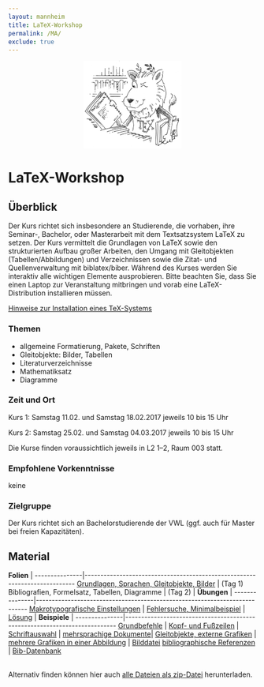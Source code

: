 ```yaml
---
layout: mannheim
title: LaTeX-Workshop
permalink: /MA/
exclude: true
---
```


<p style="text-align:center">
  <img src="ctan_lion.png" title="CTAN lion drawing by Duane Bibby; thanks to www.ctan.org" alt="CTAN lion" height="178" width="200">
</p>

# LaTeX-Workshop

## Überblick

Der Kurs richtet sich insbesondere an Studierende, die vorhaben, ihre Seminar-, Bachelor, oder Masterarbeit
mit dem Textsatzsystem LaTeX zu setzen. Der Kurs vermittelt die Grundlagen von LaTeX sowie den strukturierten Aufbau
großer Arbeiten, den Umgang mit Gleitobjekten (Tabellen/Abbildungen) und Verzeichnissen sowie die Zitat- und
Quellenverwaltung mit biblatex/biber. Während des Kurses werden Sie interaktiv alle wichtigen Elemente
ausprobieren. Bitte beachten Sie, dass Sie einen Laptop zur Veranstaltung mitbringen und vorab eine 
LaTeX-Distribution installieren müssen.

[Hinweise zur Installation eines TeX-Systems](./00_texlive_installation.pdf "Installationshinweise (PDF)")

### Themen

* allgemeine Formatierung, Pakete, Schriften
* Gleitobjekte: Bilder, Tabellen
* Literaturverzeichnisse
* Mathematiksatz
* Diagramme

### Zeit und Ort

Kurs 1: Samstag 11.02. und Samstag 18.02.2017 jeweils 10 bis 15 Uhr

Kurs 2: Samstag 25.02. und Samstag 04.03.2017 jeweils 10 bis 15 Uhr

Die Kurse finden voraussichtlich jeweils in L2 1–2, Raum 003 statt.

### Empfohlene Vorkenntnisse

keine

### Zielgruppe

Der Kurs richtet sich an Bachelorstudierende der VWL (ggf. auch für Master bei freien Kapazitäten).

## Material

**Folien**     |
---------------|---------------------------------------------------------------------------
[Grundlagen, Sprachen, Gleitobjekte, Bilder](./folien_tag1.pdf "Folien zu Tag 1 (PDF)")   | (Tag 1)
Bibliografien, Formelsatz, Tabellen, Diagramme<!--(./folien_tag2.pdf "Folien zu Tag 2 (PDF)")--> | (Tag 2)
|
**Übungen**    |
---------------|---------------------------------------------------------------------------
[Makrotypografische Einstellungen](./uebung_layout.tex "uebung_layout.tex")         |
[Fehlersuche, Minimalbeispiel](./uebung_fehlermeldungen.tex "uebung_fehlermeldungen.tex") | [Lösung](./uebung_fehlermeldungen_loesung.tex "uebung_fehlermeldungen_loesung.tex")
|
**Beispiele**  |
---------------|---------------------------------------------------------------------------
[Grundbefehle](./beispiel_grundbefehle.tex "beispiel_grundbefehle.tex")                   |
[Kopf- und Fußzeilen](./beispiel_kopfzeile.tex "beispiel_kopfzeile.tex")                  |
[Schriftauswahl](./beispiel_schriften.tex "beispiel_schriften.tex")                       |
[mehrsprachige Dokumente](./beispiel_mehrsprachigkeit.tex "beispiel_mehrsprachigkeit.tex")|
[Gleitobjekte, externe Grafiken](./beispiel_gleitobjekte.tex "beispiel_gleitobjekte.tex") |
[mehrere Grafiken in einer Abbildung](./beispiel_subfigure.tex "beispiel_subfigure.tex")  | [Bilddatei](./raptor.pdf "raptor.pdf")
[bibliographische Referenzen](./beispiel_biblatex.tex "beispiel_biblatex.tex")            | [Bib-Datenbank](./referenzen.bib "referenzen.bib")


<br>Alternativ finden können hier auch [alle Dateien als zip-Datei](./latexworkshop_tag1.zip "latexworkshop_tag1.zip") herunterladen.
